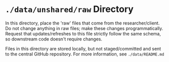 `./data/unshared/raw` Directory
=========
In this directory, place the 'raw' files that come from the researcher/client.  Do not change anything in raw files; make these changes programmatically.  Request that updates/refreshes to this file strictly follow the same schema, so downstream code doesn't require changes.

Files in this directory are stored locally, but not staged/committed and sent to the central GitHub repository.  For more information, see `./data/README.md`
